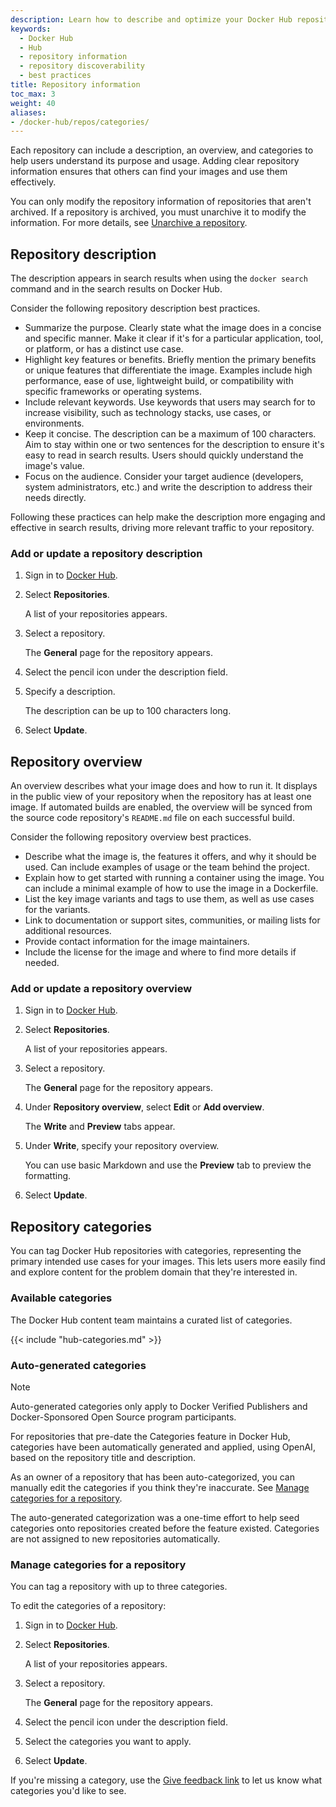 ```yaml
---
description: Learn how to describe and optimize your Docker Hub repositories for better discoverability.
keywords:
  - Docker Hub
  - Hub
  - repository information
  - repository discoverability
  - best practices
title: Repository information
toc_max: 3
weight: 40
aliases:
- /docker-hub/repos/categories/
---
```


Each repository can include a description, an overview, and categories to help
users understand its purpose and usage. Adding clear repository information
ensures that others can find your images and use them effectively.

You can only modify the repository information of repositories that aren't
archived. If a repository is archived, you must unarchive it to modify the
information. For more details, see [Unarchive a repository](../archive.md#unarchive-a-repository).

## Repository description

The description appears in search results when using the `docker search` command
and in the search results on Docker Hub.

Consider the following repository description best practices.

- Summarize the purpose. Clearly state what the image does in a concise and
  specific manner. Make it clear if it's for a particular application, tool, or
  platform, or has a distinct use case.
- Highlight key features or benefits. Briefly mention the primary benefits or
  unique features that differentiate the image. Examples include high
  performance, ease of use, lightweight build, or compatibility with specific
  frameworks or operating systems.
- Include relevant keywords. Use keywords that users may search for to increase
  visibility, such as technology stacks, use cases, or environments.
- Keep it concise. The description can be a maximum of 100 characters. Aim to
  stay within one or two sentences for the description to ensure it's easy to
  read in search results. Users should quickly understand the image's value.
- Focus on the audience. Consider your target audience (developers, system
  administrators, etc.) and write the description to address their needs
  directly.

Following these practices can help make the description more engaging and
effective in search results, driving more relevant traffic to your repository.

### Add or update a repository description

1. Sign in to [Docker Hub](https://hub.docker.com).

2. Select **Repositories**.

   A list of your repositories appears.

3. Select a repository.

   The **General** page for the repository appears.

4. Select the pencil icon under the description field.

5. Specify a description.

   The description can be up to 100 characters long.

6. Select **Update**.

## Repository overview

An overview describes what your image does and how to run it. It displays in the
public view of your repository when the repository has at least one image. If
automated builds are enabled, the overview will be synced from the source code
repository's `README.md` file on each successful build.

Consider the following repository overview best practices.

- Describe what the image is, the features it offers, and why it should be used.
  Can include examples of usage or the team behind the project.
- Explain how to get started with running a container using the image. You can
  include a minimal example of how to use the image in a Dockerfile.
- List the key image variants and tags to use them, as well as use cases for the
  variants.
- Link to documentation or support sites, communities, or mailing lists for
  additional resources.
- Provide contact information for the image maintainers.
- Include the license for the image and where to find more details if needed.

### Add or update a repository overview

1. Sign in to [Docker Hub](https://hub.docker.com).

2. Select **Repositories**.

   A list of your repositories appears.

3. Select a repository.

   The **General** page for the repository appears.

4. Under **Repository overview**, select **Edit** or **Add overview**.

   The **Write** and **Preview** tabs appear.

5. Under **Write**, specify your repository overview.

   You can use basic Markdown and use the **Preview** tab to preview the formatting.

6. Select **Update**.

## Repository categories

You can tag Docker Hub repositories with categories, representing the primary
intended use cases for your images. This lets users more easily find and
explore content for the problem domain that they're interested in.

### Available categories

The Docker Hub content team maintains a curated list of categories.

{{< include "hub-categories.md" >}}

### Auto-generated categories

> [!NOTE]
>
> Auto-generated categories only apply to Docker Verified Publishers and
> Docker-Sponsored Open Source program participants.

For repositories that pre-date the Categories feature in Docker Hub,
categories have been automatically generated and applied, using OpenAI, based
on the repository title and description.

As an owner of a repository that has been auto-categorized, you can manually
edit the categories if you think they're inaccurate. See [Manage categories for
a repository](#manage-categories-for-a-repository).

The auto-generated categorization was a one-time effort to help seed categories
onto repositories created before the feature existed. Categories are not
assigned to new repositories automatically.

### Manage categories for a repository

You can tag a repository with up to three categories.

To edit the categories of a repository:

1. Sign in to [Docker Hub](https://hub.docker.com).
2. Select **Repositories**.

   A list of your repositories appears.

3. Select a repository.

   The **General** page for the repository appears.

4. Select the pencil icon under the description field.
5. Select the categories you want to apply.
6. Select **Update**.

If you're missing a category, use the
[Give feedback link](https://docker.qualtrics.com/jfe/form/SV_03CrMyAkCWVylKu)
to let us know what categories you'd like to see.